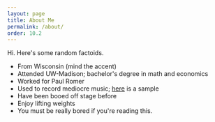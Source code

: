 ```yaml
---
layout: page
title: About Me
permalink: /about/
order: 10.2
---
```


Hi. Here's some random factoids.

* From Wisconsin (mind the accent)
* Attended UW-Madison; bachelor's degree in math and economics
* Worked for Paul Romer
* Used to record mediocre music; [here](https://www.youtube.com/watch?v=a8SugaNcU98) is a sample
* Have been booed off stage before
* Enjoy lifting weights
* You must be really bored if you're reading this.
